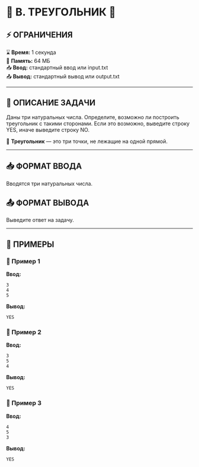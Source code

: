 # 🔺 B. ТРЕУГОЛЬНИК 🔺

## ⚡ ОГРАНИЧЕНИЯ
⌛ **Время:** 1 секунда  
💾 **Память:** 64 МБ  
📥 **Ввод:** стандартный ввод или input.txt  
📤 **Вывод:** стандартный вывод или output.txt  

---

## 📌 ОПИСАНИЕ ЗАДАЧИ
Даны три натуральных числа. Определите, возможно ли построить треугольник с такими сторонами. Если это возможно, выведите строку YES, иначе выведите строку NO.

📐 **Треугольник** — это три точки, не лежащие на одной прямой.

---

## 📥 ФОРМАТ ВВОДА
Вводятся три натуральных числа.

## 📤 ФОРМАТ ВЫВОДА
Выведите ответ на задачу.

---

## 🧪 ПРИМЕРЫ
### 📝 Пример 1
**Ввод:**
```
3
4
5
```
**Вывод:**
```
YES
```

### 📝 Пример 2
**Ввод:**
```
3
5
4
```
**Вывод:**
```
YES
```

### 📝 Пример 3
**Ввод:**
```
4
5
3
```
**Вывод:**
```
YES
```

